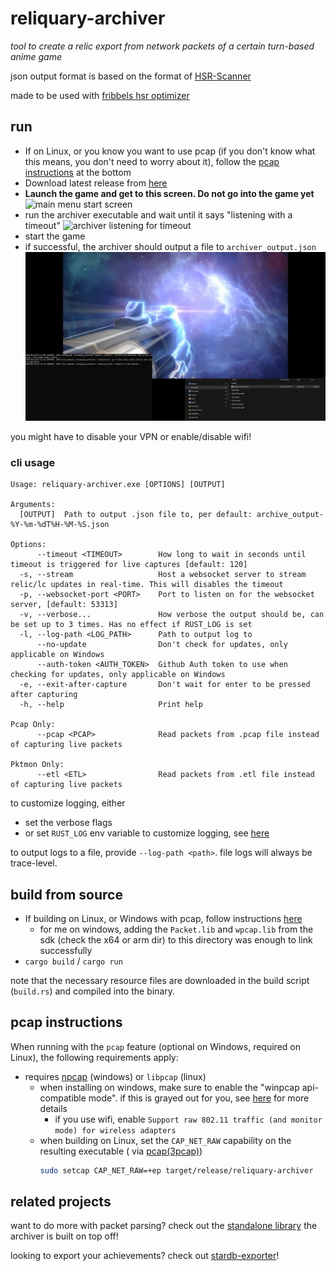 # reliquary-archiver

_tool to create a relic export from network packets of a certain turn-based anime game_

json output format is based on the format of [HSR-Scanner](https://github.com/kel-z/HSR-Scanner)

made to be used with [fribbels hsr optimizer](https://github.com/fribbels/hsr-optimizer)

## run

- If on Linux, or you know you want to use pcap (if you don't know what this means, you don't need to worry about it), follow the [pcap instructions](#pcap-instructions) at the bottom
- Download latest release from [here](https://github.com/IceDynamix/reliquary-archiver/releases/)
- **Launch the game and get to this screen. Do not go into the game yet**
  ![main menu start screen](./hsr_hyperdrive.jpg)
- run the archiver executable and wait until it says "listening with a timeout"
  ![archiver listening for timeout](./listening_for_timeout.png)
- start the game
- if successful, the archiver should output a file to `archiver_output.json`
  ![archiver visual guide](./archiver_visual_guide.webp)

you might have to disable your VPN or enable/disable wifi!

### cli usage

```
Usage: reliquary-archiver.exe [OPTIONS] [OUTPUT]

Arguments:
  [OUTPUT]  Path to output .json file to, per default: archive_output-%Y-%m-%dT%H-%M-%S.json

Options:
      --timeout <TIMEOUT>        How long to wait in seconds until timeout is triggered for live captures [default: 120]
  -s, --stream                   Host a websocket server to stream relic/lc updates in real-time. This will disables the timeout
  -p, --websocket-port <PORT>    Port to listen on for the websocket server, [default: 53313]
  -v, --verbose...               How verbose the output should be, can be set up to 3 times. Has no effect if RUST_LOG is set
  -l, --log-path <LOG_PATH>      Path to output log to
      --no-update                Don't check for updates, only applicable on Windows
      --auth-token <AUTH_TOKEN>  Github Auth token to use when checking for updates, only applicable on Windows
  -e, --exit-after-capture       Don't wait for enter to be pressed after capturing
  -h, --help                     Print help

Pcap Only:
      --pcap <PCAP>              Read packets from .pcap file instead of capturing live packets

Pktmon Only:
      --etl <ETL>                Read packets from .etl file instead of capturing live packets
```

to customize logging, either

- set the verbose flags
- or set `RUST_LOG` env variable to customize logging,
  see [here](https://docs.rs/tracing-subscriber/latest/tracing_subscriber/filter/struct.EnvFilter.html#directives)

to output logs to a file, provide `--log-path <path>`. file logs will always be trace-level.

## build from source

- If building on Linux, or Windows with pcap, follow instructions [here](https://github.com/rust-pcap/pcap?tab=readme-ov-file#building)
    - for me on windows, adding the `Packet.lib` and `wpcap.lib` from the sdk (check the x64 or arm dir)
      to this directory was enough to link successfully
- `cargo build` / `cargo run`

note that the necessary resource files are downloaded in the build script (`build.rs`) and compiled into the binary.

## pcap instructions

When running with the `pcap` feature (optional on Windows, required on Linux),
the following requirements apply:

- requires [npcap](https://npcap.com/) (windows) or `libpcap` (linux)
    - when installing on windows, make sure to enable the "winpcap api-compatible mode".
      if this is grayed out for you, see [here](https://github.com/IceDynamix/reliquary-archiver/issues/2)
      for more details
        - if you use wifi, enable `Support raw 802.11 traffic (and monitor mode) for wireless adapters`
    - when building on Linux, set the `CAP_NET_RAW` capability on the resulting executable (
      via [pcap(3pcap)](https://man.archlinux.org/man/pcap.3pcap#Under~5))
      ```sh
      sudo setcap CAP_NET_RAW=+ep target/release/reliquary-archiver
      ```

## related projects

want to do more with packet parsing? check out the
[standalone library](https://github.com/IceDynamix/reliquary) the archiver is built on top off!

looking to export your achievements? check out [stardb-exporter](https://github.com/juliuskreutz/stardb-exporter)!
